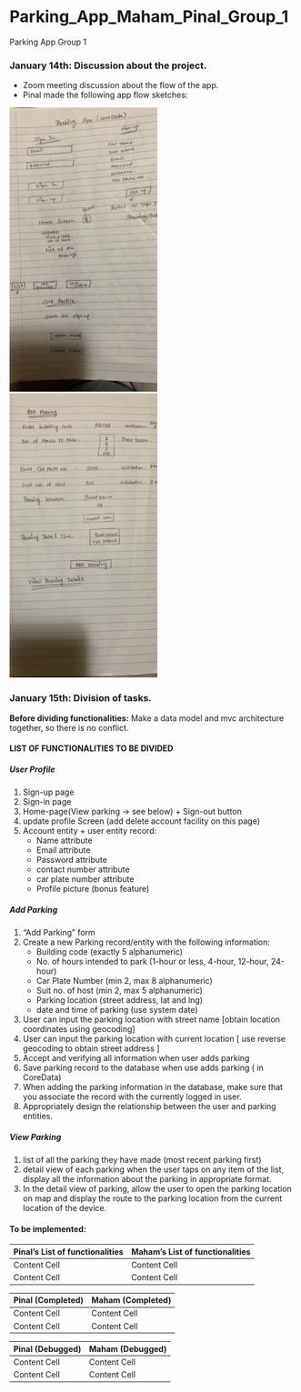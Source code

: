 # Parking_App_Maham_Pinal_Group_1
Parking App Group 1

### January 14th: Discussion about the project. 
* Zoom meeting discussion about the flow of the app.
* Pinal made the following app flow sketches:

<img src="appflow1.jpeg" width="260" height="500"> <img src="appflow2.jpeg" width="260" height="500">
### January 15th: Division of tasks.
**Before dividing functionalities:** Make a data model and mvc architecture together, so there is no conflict.

#### LIST OF FUNCTIONALITIES TO BE DIVIDED  
##### User Profile 
1. Sign-up page 
2. Sign-in page 
3. Home-page(View parking -> see below) + Sign-out button
4. update profile Screen (add delete account facility on this page)
5. Account entity + user entity record: 
    * Name attribute
    * Email attribute
    * Password attribute
    * contact number attribute
    * car plate number attribute
    * Profile picture (bonus feature)

##### Add Parking 
1. “Add Parking” form 
2. Create a new Parking record/entity with the following information:
    * Building code (exactly 5 alphanumeric) 
    * No. of hours intended to park (1-hour or less, 4-hour, 12-hour, 24-hour) 
    * Car Plate Number (min 2, max 8 alphanumeric) 
    * Suit no. of host (min 2, max 5 alphanumeric) 
    * Parking location (street address, lat and lng) 
    * date and time of parking (use system date)
3. User can input the parking location with street name [obtain location coordinates using geocoding] 
4. User can input the parking location with current location [ use reverse geocoding to obtain street address ]
5. Accept and verifying all information when user adds parking
6. Save parking record to the database when use adds parking ( in CoreData) 
7. When adding the parking information in the database, make sure that you associate the record with the currently logged in user. 
8. Appropriately design the relationship between the user and parking entities. 

##### View Parking 
1. list of all the parking they have made (most recent parking first)
2. detail view of each parking when the user taps on any item of the list, display all the information about the parking in appropriate format. 
3. In the detail view of parking, allow the user to open the parking location on map and display the route to the parking location from the current location of the device. 

#### To be implemented:
| Pinal’s List of functionalities  | Maham’s List of functionalities|
| ------------- | ------------- |
| Content Cell  | Content Cell  |
| Content Cell  | Content Cell  |

| Pinal (Completed)  | Maham (Completed) |
| ------------- | ------------- |
| Content Cell  | Content Cell  |
| Content Cell  | Content Cell  |

| Pinal (Debugged)  | Maham (Debugged) |
| ------------- | ------------- |
| Content Cell  | Content Cell  |
| Content Cell  | Content Cell  |

